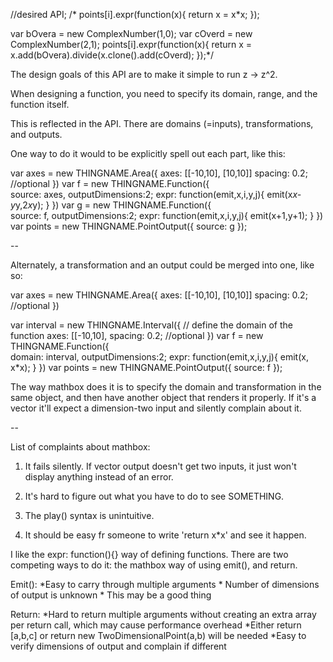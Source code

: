 

//desired API;
/*
points[i].expr(function(x){
return x = x*x;
});

var bOvera = new ComplexNumber(1,0);
var cOverd = new ComplexNumber(2,1);
points[i].expr(function(x){
return x = x.add(bOvera).divide(x.clone().add(cOverd);
});*/

The design goals of this API are to make it simple to run z -> z^2.

When designing a function, you need to specify its domain, range, and the function itself.

This is reflected in the API. There are domains (=inputs), transformations, and outputs.

One way to do it would to be explicitly spell out each part, like this:

var axes = new THINGNAME.Area({
axes: [[-10,10],
	[10,10]]
spacing: 0.2; //optional
})
var f = new THINGNAME.Function({	
	source: axes,
	outputDimensions:2;
	expr: function(emit,x,i,y,j){
		emit(x*x-y*y,2*x*y);
	}
})
var g = new THINGNAME.Function({	
	source: f,
	outputDimensions:2;
	expr: function(emit,x,i,y,j){
		emit(x+1,y+1);
	}
})
var points = new THINGNAME.PointOutput({
		source: g
	});


--

Alternately, a transformation and an output could be merged into one, like so:

var axes = new THINGNAME.Area({
axes: [[-10,10],
	[10,10]]
spacing: 0.2; //optional
})

var interval = new THINGNAME.Interval({ // define the domain of the function
axes: [[-10,10],
spacing: 0.2; //optional
})
var f = new THINGNAME.Function({	
	domain: interval,
	outputDimensions:2;
	expr: function(emit,x,i,y,j){
		emit(x, x*x);
	}
})
var points = new THINGNAME.PointOutput({
		source: f
	});


The way mathbox does it is to specify the domain and transformation in the same object, and then have another object that renders it properly. If it's a vector it'll expect a dimension-two input and silently complain about it.

--

List of complaints about mathbox:
1) It fails silently. If vector output doesn't get two inputs, it just won't display anything instead of an error.
2) It's hard to figure out what you have to do to see SOMETHING. 
3) The play() syntax is unintuitive.


4) It should be easy fr someone to write 'return x*x' and see it happen.

I like the expr: function(){} way of defining functions. There are two competing ways to do it: the mathbox way of using emit(), and return.

Emit(): 
	*Easy to carry through multiple arguments
	* Number of dimensions of output is unknown
		* This may be a good thing 

Return: 
	*Hard to return multiple arguments without creating an extra array per return call, which may cause performance overhead
		*Either return [a,b,c] or return new TwoDimensionalPoint(a,b) will be needed
	*Easy to verify dimensions of output and complain if different
